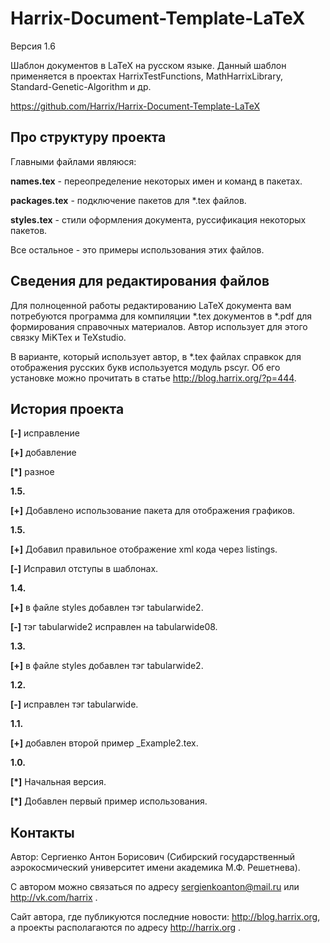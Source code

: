 Harrix-Document-Template-LaTeX
==============================

Версия 1.6

Шаблон документов в LaTeX на русском языке. Данный шаблон применяется в проектах HarrixTestFunctions, MathHarrixLibrary, Standard-Genetic-Algorithm  и др.

https://github.com/Harrix/Harrix-Document-Template-LaTeX

Про структуру проекта
---------------

Главными файлами являюся:

**names.tex** - переопределение некоторых имен и команд в пакетах.

**packages.tex** - подключение пакетов для *.tex файлов.

**styles.tex** - стили оформления документа, руссификация некоторых пакетов.

Все остальное - это примеры использования этих файлов.

Сведения для редактирования файлов
---------------

Для полноценной работы редактированию LaTeX документа вам потребуются программа для компиляции *.tex документов в *.pdf для формирования справочных материалов. Автор использует для этого связку MiKTex и TeXstudio. 

В варианте, который использует автор, в *.tex файлах справкок для отображения русских букв используется модуль pscyr. Об его установке можно прочитать в статье http://blog.harrix.org/?p=444.

История проекта
---------------

**[-]** исправление

**[+]** добавление

**[*]** разное

**1.5.**

**[+]**  Добавлено использование пакета для отображения графиков.

**1.5.**

**[+]**  Добавил правильное отображение xml кода через listings.

**[-]** Исправил отступы в шаблонах.

**1.4.**

**[+]** в файле styles добавлен тэг tabularwide2.

**[-]** тэг tabularwide2 исправлен на tabularwide08.

**1.3.**

**[+]** в файле styles добавлен тэг tabularwide2.

**1.2.**

**[-]** исправлен тэг tabularwide.

**1.1.**

**[+]** добавлен второй пример _Example2.tex.

**1.0.**

**[*]** Начальная версия.

**[*]** Добавлен первый пример использования.

Контакты
---------------

Автор: Сергиенко Антон Борисович (Сибирский государственный аэрокосмический университет имени академика М.Ф. Решетнева).

С автором можно связаться по адресу sergienkoanton@mail.ru или  http://vk.com/harrix .

Сайт автора, где публикуются последние новости: http://blog.harrix.org, а проекты располагаются по адресу http://harrix.org .